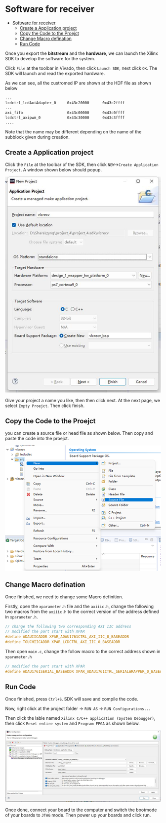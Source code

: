 # Software for receiver 

- [Software for receiver](#software-for-receiver)
  - [Create a Application project](#create-a-application-project)
  - [Copy the Code to the Proejct](#copy-the-code-to-the-proejct)
  - [Change Macro defination](#change-macro-defination)
  - [Run Code](#run-code)

Once you export the **bitstream** and the **hardware**, we can launch the Xilinx SDK to develop the software for the system. 

Click `File` at the toolbar in Vivado, then click `Launch SDK`, next click `OK`. The SDK will launch and read the exported hardware. 

As we can see, all the custromed IP are shown at the HDF file as shown below 
```hdf
...
lcdctrl_lcdAxiAdapter_0     0x43c20000      0x43c2ffff
...
axi_fifo                    0x43c00000      0x43c0ffff
lcdctrl_axipwm_0            0x43c30000      0x43c3ffff
....
```

Note that the name may be different depending on the name of the subblock given during creation. 

## Create a Application project 

Click the `File` at the toolbar of the SDK, then click `NEW`->`Create Application Project`. A window shown below should popup. 

![Create a Application project](./pics/rsoftware/createapplicationproj.jpg)

Give your project a name you like, then then click next. At the next page, we select `Empty Proejct`. Then click finish. 

## Copy the Code to the Proejct

you can create a source file or head file as shown below. Then copy and paste the code into the proejct. 

![create a source file](./pics/rsoftware/createsourcefile.png)  

## Change Macro defination 
Once finished, we need to change some Macro definition. 

Firstly, open the `xparameter.h` file and the `axiiic.h`, change the following two macros from the `axiiic.h` to the correct version of the address defined in  `xparameter.h`. 

```c
// change the following two corresponding AXI IIC address
// modified the part start with XPAR
#define ADAUIICADDR XPAR_ADAU1761CTRL_AXI_IIC_0_BASEADDR
#define TOUCHIICADDR XPAR_LCDCTRL_AXI_IIC_0_BASEADDR
```

Then open `main.c`, change the follow macro to the correct address shown in `xparameter.h`
```c
// modified the part start with XPAR
#define ADAU1761SERIAL_BASEADDR XPAR_ADAU1761CTRL_SERIALWRAPPER_0_BASEADDR
```

## Run Code 

Once finished, press `Ctrl+S`. SDK will save and compile the code. 

Now, right click at the project folder -> `RUN AS` -> `RUN Configurations...`

Then click the lable named `Xilinx C/C++ application (System Debugger)`, then click `Reset entire system` and `Program FPGA` as shown below. 

![run config](./pics/rsoftware/runconfig.jpg)

Once done, connect your board to the computer and switch the bootmode of your boards to `JTAG` mode. Then power up your boards and click run. 
